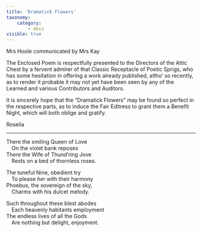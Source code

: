 ```yaml
---
title: 'Dramatick Flowers'
taxonomy:
    category:
        - docs
visible: true
---
```


<div class="author">Mrs Hoole communicated by <span data-tippy="S. H. Kay" class="green">Mrs Kay</span></div>

The Enclosed Poem is respectfully presented to the Directors of the Attic Chest by a fervent admirer of that Classic Receptacle of Poetic Sprigs, who has some hesitation in offering a work already published, altho’ so recently, as to render it probable it may not yet have been seen by any of the Learned and various Contributors and Auditors.  
  
It is sincerely hope that the “Dramatick Flowers” may be found so perfect in the respective parts, as to induce the Fair Editress to grant them a Benefit Night, which will both oblige and gratify.  
  
Roselia  
 
---

There the smiling Queen of Love  
&emsp;On the violet bank reposes  
There the Wife of Thund’ring Jove  
&emsp;Rests on a bed of thornless roses.  
  
The tuneful Nine, obedient try  
&emsp;To please *her* with their harmony  
Phoebus, the sovereign of the sky,  
&emsp;Charms with his dulcet melody.  
  
Such throughout these blest abodes  
&emsp;Each heavenly habitants employment  
The endless lives of all the Gods  
&emsp;Are nothing but delight, enjoyment.  
